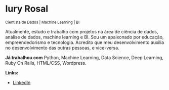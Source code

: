 # Iury Rosal
<sub>Cientista de Dados | Machine Learning | BI</sub>

Atualmente, estudo e trabalho com projetos na área de ciência de dados, análise de dados, machine learning e BI. Sou um apaixonado por educação, empreendedorismo e tecnologia. Acredito que meu desenvolvimento auxilia no desenvolvimento das outras pessoas, e vice-versa.

**Já trabalhou com** Python, Machine Learning, Data Science, Deep Learning, Ruby On Rails, HTML/CSS, Wordpress.

**Links:**
* [LinkedIn](https://www.linkedin.com/in/iuryrosal/)





